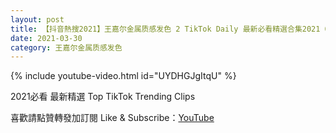 ```yaml
---
layout: post
title: 【抖音熱搜2021】王嘉尔金属质感发色 2 TikTok Daily 最新必看精選合集2021 03 30
date: 2021-03-30
category: 王嘉尔金属质感发色
---
```


{% include youtube-video.html id="UYDHGJgItqU" %}

2021必看 最新精選 Top TikTok Trending Clips

喜歡請點贊轉發加訂閱 Like & Subscribe：[YouTube](https://www.youtube.com/channel/UCAoR7VcanIPd04uEq_GIylA/videos)

